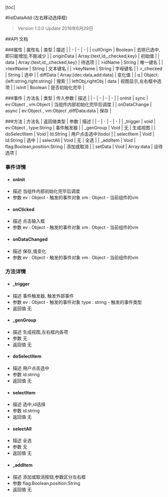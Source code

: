 [toc]

#listDataAdd (左右移动选择框)
> Version 1.0.0
> Update 2016年6月29日

##API 文档

###属性
| 属性名 | 类型 | 描述 |
| - | - | - |
| cullOrigin | Boolean | 去除已选中,即只能增加,不能减少 |
| originData | Array:{text,id,_checked,key} | 初始值 |
| data | Array:{text,id,_checked,key} | 待选项 |
| >idName | String | 唯一键名 |
| >textName | String | 文本键名 |
| >keyName | String | 字母键名 |
| >_checked | String | 选中 |
| diffData | Array:[dec:data,add:data] | 变化值 |
| q | Object:{left:string,right:string} | 搜索 |
| leftObj,rightObj | data  | 视图显示,左右框中选项 |
| isInit | Boolean | 是否初始化完毕 |

###事件
| 方法名 | 类型 | 传入参数 | 描述 |
| - | - | - | - |
| onInit | sync | ev:Object , vm:Object | 当组件内部初始化完毕后调度 |
| onDataChange | async | ev:Object , vm:Object ,diffData:data  | 保存 | 

###方法
| 方法名 | 返回值类型 | 参数 | 描述 |
| - | - | - | - |
| _trigger | void | ev:Object , type:String | 事件触发器 |
| _genGroup | Void | 无 | 生成视图 |
| doSelectItem | Void | Id:String | 用户点击选中(todo) |
| selectItem | Void | Id:String | 选中 |
| selectAll | Void | 无 | 全选 |
| _addItem | Void | flag:Boolean,position:String | 添加或取消 | 
| setData | Void | Array:data | 设待选项 | 

### 事件详情
* #### onInit
+ 描述
当组件内部初始化完毕后调度
+ 参数
ev : Object - 触发的事件对象
vm : Object - 当前组件的vm

* #### onClicked
+ 描述
点击输入框
+ 参数
ev : Object - 触发的事件对象
vm : Object - 当前组件的vm

* #### onDataChanged
+ 描述
保存,值变化
+ 参数
ev : Object - 触发的事件对象
vm : Object - 当前组件的vm

### 方法详情
* #### _trigger
+ 描述
事件触发器, 触发外部事件
+ 参数
ev : Object - 触发的事件对象
type : string - 触发的事件类型
+ 返回值
无

* #### _genGroup
+ 描述
生成视图,左右框内各项
+ 参数
无
+ 返回值
无

* #### doSelectItem
+ 描述
用户点击选中
+ 参数
id:string
+ 返回值
无

* #### selectItem
+ 描述
选中,id选择
+ 参数
id:string
+ 返回值
无

* #### selectAll
+ 描述
全选
+ 参数
无
+ 返回值
无

* #### _addItem
+ 描述
添加或取消按钮,参数区分左右框
+ 参数
flag:Boolean,position:String
+ 返回值
无

